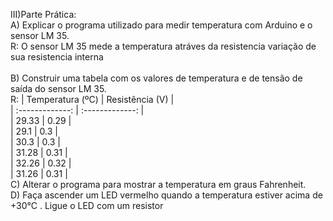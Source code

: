 III)Parte Prática:<br />
A) Explicar o programa utilizado para medir temperatura com Arduino e o sensor LM 35.<br />
R: O sensor LM 35 mede a temperatura atráves da resistencia variação de sua resistencia interna<br />
<br />
B) Construir uma tabela com os valores de temperatura e de tensão de saída do sensor LM 35.<br />
R: | Temperatura (ºC)  | Resistência (V) |<br />
   | :-------------:   | :-------------: |<br />
   | 29.33             | 0.29            |<br />
   | 29.1              | 0.3             |<br />
   | 30.3              | 0.3             |<br />
   | 31.28             | 0.31            |<br />
   | 32.26             | 0.32            |<br />
   | 31.26             | 0.31            |<br />
C) Alterar o programa para mostrar a temperatura em graus Fahrenheit.<br />
D) Faça ascender um LED vermelho quando a temperatura estiver acima de +30°C . Ligue o LED com um resistor<br />
